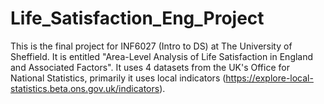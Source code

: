 # Life_Satisfaction_Eng_Project
This is the final project for INF6027 (Intro to DS) at The University of Sheffield. It is entitled "Area-Level Analysis of Life Satisfaction in England and Associated Factors". It uses 4 datasets from the UK's Office for National Statistics, primarily it uses local indicators (https://explore-local-statistics.beta.ons.gov.uk/indicators). 
